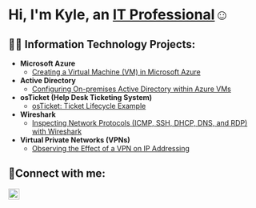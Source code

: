 <h1>Hi, I'm Kyle, an <a href="https://linkedin.com/in/Josh">IT Professional</a>☺</h1>

<h2>👨‍💻 Information Technology Projects:</h2>

- <b>Microsoft Azure</b>
  - [Creating a Virtual Machine (VM) in Microsoft Azure](https://github.com/fivebeds/create-azure-vm/blob/main/README.md)
- <b>Active Directory</b>
  - [Configuring On-premises Active Directory within Azure VMs](https://github.com/fivebeds/configure-ad/blob/main/README.md)
- <b>osTicket (Help Desk Ticketing System)</b>
  - [osTicket: Ticket Lifecycle Example](https://github.com/fivebeds/ticket-lifestyle/blob/main/README.md)
- <b>Wireshark</b>
  - [Inspecting Network Protocols (ICMP, SSH, DHCP, DNS, and RDP) with Wireshark](https://github.com/MonicaMuller/wireshark-network-protocols)
- <b>Virtual Private Networks (VPNs)</b>
  - [Observing the Effect of a VPN on IP Addressing](https://github.com/MonicaMuller/vpn-usage)

<h2>🤳Connect with me:</h2>

[<img align="left" alt="Kyle | LinkedIn" width="22px" src="https://cdn.jsdelivr.net/npm/simple-icons@v3/icons/linkedin.svg" />][linkedin]

[linkedin]: https://linkedin.com/in/Josh
